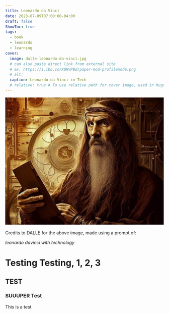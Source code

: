 ```yaml
---
title: Leonardo da Vinci
date: 2023-07-09T07:00:00-04:00
draft: false
ShowToc: true
tags:
  - book
  - leonardo
  - learning
cover:
  image: dalle-leonardo-da-vinci.jpg
  # can also paste direct link from external site
  # ex. https://i.ibb.co/K0HVPBd/paper-mod-profilemode.png
  # alt:
  caption: Leonardo da Vinci in Tech
  # relative: true # To use relative path for cover image, used in hugo Page-bundles
---
```


![Leonardo da Vinci](dalle-leonardo-da-vinci.jpg)

Credits to DALLE for the above image, made using a prompt of:

*leonardo davinci with technology*

# Testing Testing, 1, 2, 3

## TEST

### SUUUPER Test

This is a test